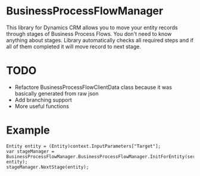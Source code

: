 # BusinessProcessFlowManager
This library for Dynamics CRM allows you to move your entity records through stages of Business Process Flows. You don't need to know anything about stages. Library automatically checks all required steps and if all of them completed it will move record to next stage.

# TODO
* Refactore BusinessProcessFlowClientData class because it was basically generated from raw json
* Add branching support
* More useful functions

# Example

```
Entity entity = (Entity)context.InputParameters["Target"];
var stageManager = BusinessProcessFlowManager.BusinessProcessFlowManager.InitForEntity(service, entity);
stageManager.NextStage(entity);
```
